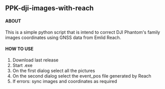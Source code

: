 ## PPK-dji-images-with-reach

#### ABOUT

This is a simple python script that is intend to correct DJI Phantom's family images coordinates using GNSS data from Emlid Reach.

#### HOW TO USE

1. Download last release
1. Start .exe
1. On the first dialog select all the pictures
1. On the second dialog select the event_pos file generated by Reach
1. If errors: sync images and coordinates as required
